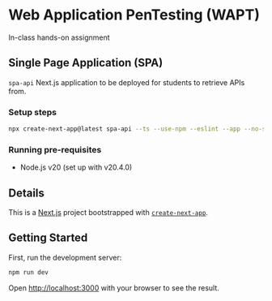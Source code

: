 # Web Application PenTesting (WAPT)

In-class hands-on assignment

## Single Page Application (SPA)

`spa-api` Next.js application to be deployed for students to retrieve APIs from.

### Setup steps

```bash
npx create-next-app@latest spa-api --ts --use-npm --eslint --app --no-src-dir --no-tailwind
```

### Running pre-requisites

- Node.js v20 (set up with v20.4.0)

## Details

This is a [Next.js](https://nextjs.org/) project bootstrapped with [`create-next-app`](https://github.com/vercel/next.js/tree/canary/packages/create-next-app).

## Getting Started

First, run the development server:

```bash
npm run dev
```

Open [http://localhost:3000](http://localhost:3000) with your browser to see the result.
